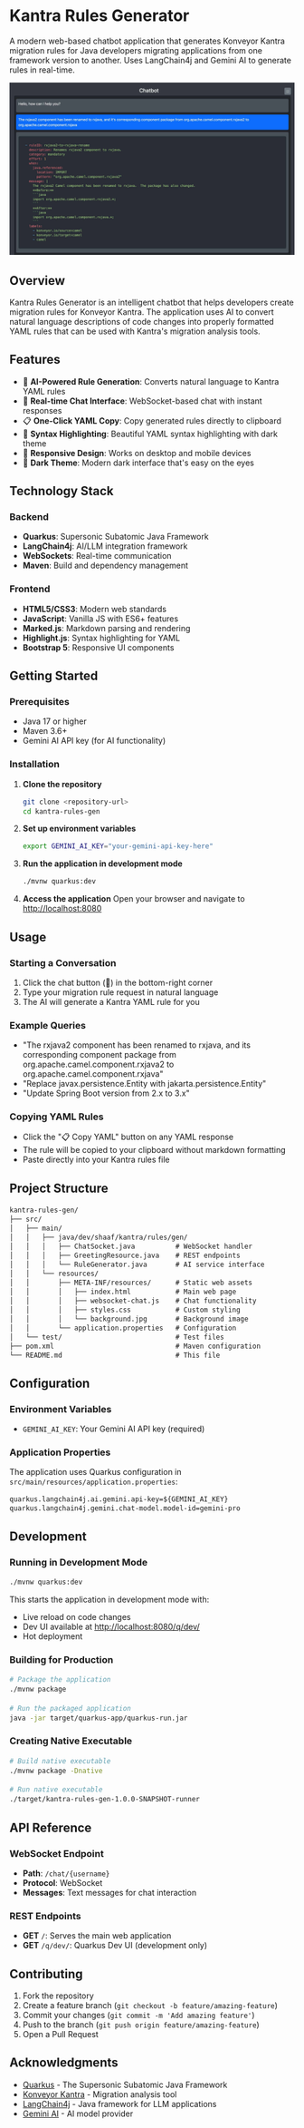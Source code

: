 # Kantra Rules Generator

A modern web-based chatbot application that generates Konveyor Kantra migration rules for Java developers migrating applications from one framework version to another. Uses LangChain4j and Gemini AI to generate rules in real-time.

![Kantra Rules Generator Screenshot](src/main/resources/META-INF/resources/screenshot.jpg)

## Overview

Kantra Rules Generator is an intelligent chatbot that helps developers create migration rules for Konveyor Kantra. The application uses AI to convert natural language descriptions of code changes into properly formatted YAML rules that can be used with Kantra's migration analysis tools.

## Features

- 🤖 **AI-Powered Rule Generation**: Converts natural language to Kantra YAML rules
- 💬 **Real-time Chat Interface**: WebSocket-based chat with instant responses
- 📋 **One-Click YAML Copy**: Copy generated rules directly to clipboard
- 🎨 **Syntax Highlighting**: Beautiful YAML syntax highlighting with dark theme
- 📱 **Responsive Design**: Works on desktop and mobile devices
- 🌙 **Dark Theme**: Modern dark interface that's easy on the eyes

## Technology Stack

### Backend
- **Quarkus**: Supersonic Subatomic Java Framework
- **LangChain4j**: AI/LLM integration framework
- **WebSockets**: Real-time communication
- **Maven**: Build and dependency management

### Frontend
- **HTML5/CSS3**: Modern web standards
- **JavaScript**: Vanilla JS with ES6+ features
- **Marked.js**: Markdown parsing and rendering
- **Highlight.js**: Syntax highlighting for YAML
- **Bootstrap 5**: Responsive UI components

## Getting Started

### Prerequisites

- Java 17 or higher
- Maven 3.6+
- Gemini AI API key (for AI functionality)

### Installation

1. **Clone the repository**
   ```bash
   git clone <repository-url>
   cd kantra-rules-gen
   ```

2. **Set up environment variables**
   ```bash
   export GEMINI_AI_KEY="your-gemini-api-key-here"
   ```

3. **Run the application in development mode**
   ```bash
   ./mvnw quarkus:dev
   ```

4. **Access the application**
   Open your browser and navigate to [http://localhost:8080](http://localhost:8080)

## Usage

### Starting a Conversation

1. Click the chat button (💬) in the bottom-right corner
2. Type your migration rule request in natural language
3. The AI will generate a Kantra YAML rule for you

### Example Queries

- "The rxjava2 component has been renamed to rxjava, and its corresponding component package from org.apache.camel.component.rxjava2 to org.apache.camel.component.rxjava"
- "Replace javax.persistence.Entity with jakarta.persistence.Entity"
- "Update Spring Boot version from 2.x to 3.x"

### Copying YAML Rules

- Click the "📋 Copy YAML" button on any YAML response
- The rule will be copied to your clipboard without markdown formatting
- Paste directly into your Kantra rules file

## Project Structure

```
kantra-rules-gen/
├── src/
│   ├── main/
│   │   ├── java/dev/shaaf/kantra/rules/gen/
│   │   │   ├── ChatSocket.java          # WebSocket handler
│   │   │   ├── GreetingResource.java    # REST endpoints
│   │   │   └── RuleGenerator.java       # AI service interface
│   │   └── resources/
│   │       ├── META-INF/resources/      # Static web assets
│   │       │   ├── index.html           # Main web page
│   │       │   ├── websocket-chat.js    # Chat functionality
│   │       │   ├── styles.css           # Custom styling
│   │       │   └── background.jpg       # Background image
│   │       └── application.properties   # Configuration
│   └── test/                            # Test files
├── pom.xml                              # Maven configuration
└── README.md                            # This file
```

## Configuration

### Environment Variables

- `GEMINI_AI_KEY`: Your Gemini AI API key (required)

### Application Properties

The application uses Quarkus configuration in `src/main/resources/application.properties`:

```properties
quarkus.langchain4j.ai.gemini.api-key=${GEMINI_AI_KEY}
quarkus.langchain4j.gemini.chat-model.model-id=gemini-pro
```

## Development

### Running in Development Mode

```bash
./mvnw quarkus:dev
```

This starts the application in development mode with:
- Live reload on code changes
- Dev UI available at [http://localhost:8080/q/dev/](http://localhost:8080/q/dev/)
- Hot deployment

### Building for Production

```bash
# Package the application
./mvnw package

# Run the packaged application
java -jar target/quarkus-app/quarkus-run.jar
```

### Creating Native Executable

```bash
# Build native executable
./mvnw package -Dnative

# Run native executable
./target/kantra-rules-gen-1.0.0-SNAPSHOT-runner
```

## API Reference

### WebSocket Endpoint

- **Path**: `/chat/{username}`
- **Protocol**: WebSocket
- **Messages**: Text messages for chat interaction

### REST Endpoints

- **GET** `/`: Serves the main web application
- **GET** `/q/dev/`: Quarkus Dev UI (development only)

## Contributing

1. Fork the repository
2. Create a feature branch (`git checkout -b feature/amazing-feature`)
3. Commit your changes (`git commit -m 'Add amazing feature'`)
4. Push to the branch (`git push origin feature/amazing-feature`)
5. Open a Pull Request

## Acknowledgments

- [Quarkus](https://quarkus.io/) - The Supersonic Subatomic Java Framework
- [Konveyor Kantra](https://konveyor.io/kantra/) - Migration analysis tool
- [LangChain4j](https://github.com/langchain4j/langchain4j) - Java framework for LLM applications
- [Gemini AI](https://ai.google.dev/) - AI model provider

